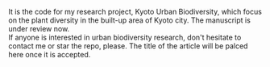 It is the code for my research project, Kyoto Urban Biodiversity, which focus on the plant diversity in the built-up area of Kyoto city. The manuscript is under review now.  
If anyone is interested in urban biodiversity research, don't hesitate to contact me or star the repo, please. The title of the article will be palced here once it is accepted. 
